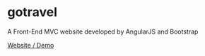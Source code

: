 gotravel
========

A Front-End MVC website developed by AngularJS and Bootstrap

<a href="http://gotravel.wrt.tw/">Website / Demo</a>
